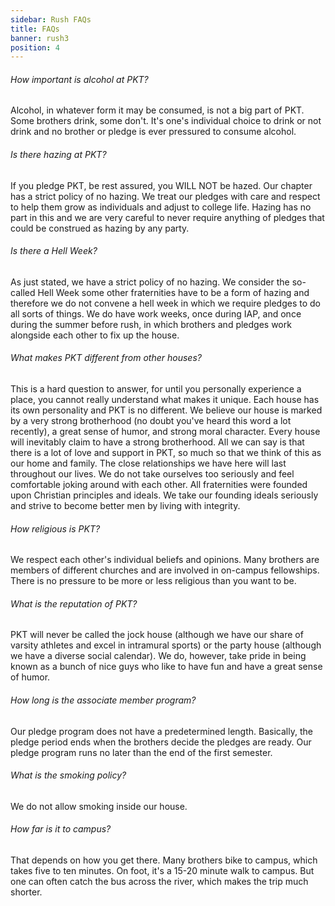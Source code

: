 ```yaml
---
sidebar: Rush FAQs
title: FAQs
banner: rush3
position: 4
---
```

###### How important is alcohol at PKT?

Alcohol, in whatever form it may be consumed, is not a big part of PKT. Some brothers drink, some don't. It's one's individual choice to drink or not drink and no brother or pledge is ever pressured to consume alcohol.

###### Is there hazing at PKT?

If you pledge PKT, be rest assured, you WILL NOT be hazed. Our chapter has a strict policy of no hazing. We treat our pledges with care and respect to help them grow as individuals and adjust to college life. Hazing has no part in this and we are very careful to never require anything of pledges that could be construed as hazing by any party.

###### Is there a Hell Week?

As just stated, we have a strict policy of no hazing. We consider the so-called Hell Week some other fraternities have to be a form of hazing and therefore we do not convene a hell week in which we require pledges to do all sorts of things. We do have work weeks, once during IAP, and once during the summer before rush, in which brothers and pledges work alongside each other to fix up the house.

###### What makes PKT different from other houses?

This is a hard question to answer, for until you personally experience a place, you cannot really understand what makes it unique. Each house has its own personality and PKT is no different. We believe our house is marked by a very strong brotherhood (no doubt you've heard this word a lot recently), a great sense of humor, and strong moral character. Every house will inevitably claim to have a strong brotherhood. All we can say is that there is a lot of love and support in PKT, so much so that we think of this as our home and family. The close relationships we have here will last throughout our lives. We do not take ourselves too seriously and feel comfortable joking around with each other. All fraternities were founded upon Christian principles and ideals. We take our founding ideals seriously and strive to become better men by living with integrity.

###### How religious is PKT?

We respect each other's individual beliefs and opinions. Many brothers are members of different churches and are involved in on-campus fellowships. There is no pressure to be more or less religious than you want to be.

###### What is the reputation of PKT?

PKT will never be called the jock house (although we have our share of varsity athletes and excel in intramural sports) or the party house (although we have a diverse social calendar). We do, however, take pride in being known as a bunch of nice guys who like to have fun and have a great sense of humor.

###### How long is the associate member program?

Our pledge program does not have a predetermined length. Basically, the pledge period ends when the brothers decide the pledges are ready. Our pledge program runs no later than the end of the first semester.

###### What is the smoking policy?

We do not allow smoking inside our house.

###### How far is it to campus?

That depends on how you get there. Many brothers bike to campus, which takes five to ten minutes. On foot, it's a 15-20 minute walk to campus. But one can often catch the bus across the river, which makes the trip much shorter.

